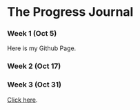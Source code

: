 # The Progress Journal

### Week 1 (Oct 5)
Here is my Github Page.

### Week 2 (Oct 17)

### Week 3 (Oct 31)
[Click here](assignment3.html).